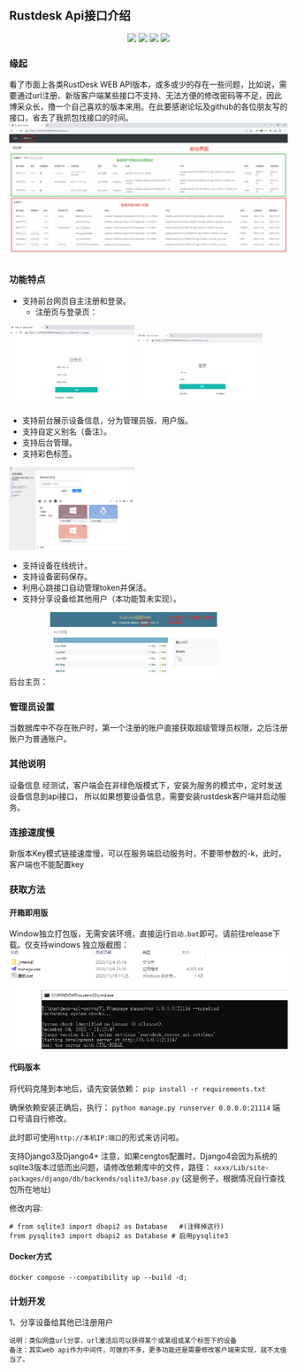## Rustdesk Api接口介绍
<p align="center">
    <img src ="https://img.shields.io/badge/version-1.0.0-blueviolet.svg"/>
    <img src ="https://img.shields.io/badge/platform-windows|linux-green.svg"/>
    <img src ="https://img.shields.io/badge/python-3.7|3.8|3.9|3.10|3.11-blue.svg" />
    <img src ="https://img.shields.io/badge/Django-3.2+|4.x-yelow.svg" />
</p>

### 缘起
看了市面上各类RustDesk WEB API版本，或多或少的存在一些问题，比如说，需要通过url注册、新版客户端某些接口不支持、无法方便的修改密码等不足，因此博采众长，撸一个自己喜欢的版本来用。在此要感谢论坛及github的各位朋友写的接口，省去了我抓包找接口的时间。
![主页面](/images/front_main.png)

### 功能特点
 - 支持前台网页自主注册和登录。
   - 注册页与登录页：
  
  <img src="images/front_reg.png" width="45%" />
  <img src="images/front_login.png" width="45%" />
  
 - 支持前台展示设备信息，分为管理员版、用户版。
 - 支持自定义别名（备注）。
 - 支持后台管理。
 - 支持彩色标签。
 
 <img src="images/rust_books.png" width="45%" />
 
 - 支持设备在线统计。
 - 支持设备密码保存。
 - 利用心跳接口自动管理token并保活。
 - 支持分享设备给其他用户（本功能暂未实现）。
 
 后台主页：
<img src="images/admin_main.png" width="60%" />

### 管理员设置
当数据库中不存在账户时，第一个注册的账户直接获取超级管理员权限，之后注册账户为普通账户。

### 其他说明
设备信息
经测试，客户端会在非绿色版模式下，安装为服务的模式中，定时发送设备信息到api接口，
所以如果想要设备信息，需要安装rustdesk客户端并启动服务。

### 连接速度慢
新版本Key模式链接速度慢，可以在服务端启动服务时，不要带参数的-k，此时，客户端也不能配置key



### 获取方法

#### 开箱即用版

  Window独立打包版，无需安装环境，直接运行`启动.bat`即可。请前往release下载。仅支持windows
  独立版截图：![window独立绿色版](/images/windows_run.png)



#### 代码版本

将代码克隆到本地后，请先安装依赖：
`pip install -r requirements.txt`

确保依赖安装正确后，执行：
`python manage.py runserver 0.0.0.0:21114`  端口号请自行修改。

此时即可使用`http://本机IP:端口`的形式来访问啦。

支持Django3及Django4+
注意，如果cengtos配置时，Django4会因为系统的sqlite3版本过低而出问题，请修改依赖库中的文件，路径： 
`xxxx/Lib/site-packages/django/db/backends/sqlite3/base.py` (这是例子，根据情况自行查找包所在地址)


修改内容:
```
# from sqlite3 import dbapi2 as Database   #(注释掉这行)
from pysqlite3 import dbapi2 as Database # 启用pysqlite3
```

#### Docker方式

`docker compose --compatibility up --build -d;`


### 计划开发

1、分享设备给其他已注册用户

    说明：类似网盘url分享，url激活后可以获得某个或某组或某个标签下的设备
    备注：其实web api作为中间件，可做的不多，更多功能还是需要修改客户端来实现，就不太值当了。
